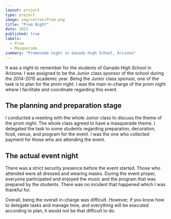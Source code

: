 ```yaml
---
layout: project
type: project
image: img/cotton/Prom.png
title: "Prom Night"
date: 2015
published: true
labels:
  - Prom
  - Masquerade
summary: "Promenade night in Ganado High School, Arizona"
---
```


It was a night to remember for the students of Ganado High School in Arizona. I was assigned to be the Junior class sponsor of the school during the 2014-2015 academic year. Being the Junior class sponsor, one of the task is to plan for the prom night. I was the main in-charge of the prom night where I facilitate and coordinate regarding this event.

## The planning and preparation stage
I conducted a meeting with the whole Junior class to discuss the theme of the prom night. The whole class agreed to have a masquerade theme. I delegated the task to some students regarding preparation, decoration, food, venue, and program for the event. I was the one who collected payment for those who are attending the event.

## The actual event night
There was a strict security presence before the event started. Those who attended were all dressed and wearing masks. During the event proper, everyone participated and enjoyed the music and the program that was prepared by the students. There was no incident that happened which I was thankful for. 

Overall, being the overall in-charge was difficult. However, if you know how to delegate tasks and manage time, and everything will be executed according to plan, it would not be that difficult to do.
